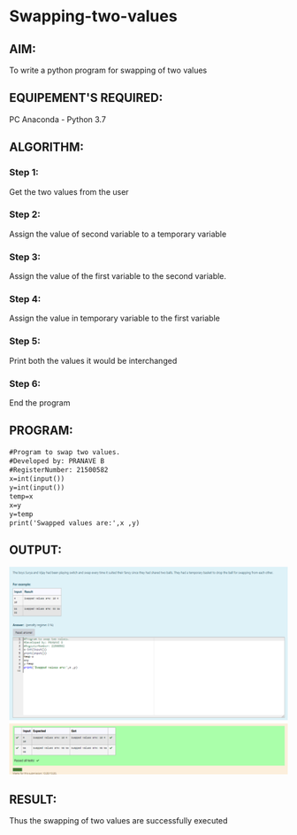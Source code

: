 # Swapping-two-values
## AIM:
To write a python program for swapping of two values
## EQUIPEMENT'S REQUIRED: 
PC
Anaconda - Python 3.7
## ALGORITHM: 
### Step 1:
Get the two values from the user
### Step 2: 
Assign the value of second variable to a temporary variable 
### Step 3: 
Assign the value of the first variable to the second variable.
### Step 4:  
Assign the value in temporary variable to the first variable
### Step 5: 
Print both the values it would be interchanged
### Step 6: 
End the program
## PROGRAM:
~~~
#Program to swap two values.
#Developed by: PRANAVE B 
#RegisterNumber: 21500582
x=int(input())
y=int(input())
temp=x
x=y
y=temp
print('Swapped values are:',x ,y)
~~~

## OUTPUT:

![github logo](swapping.png)


## RESULT:
Thus the swapping of two values are successfully executed



